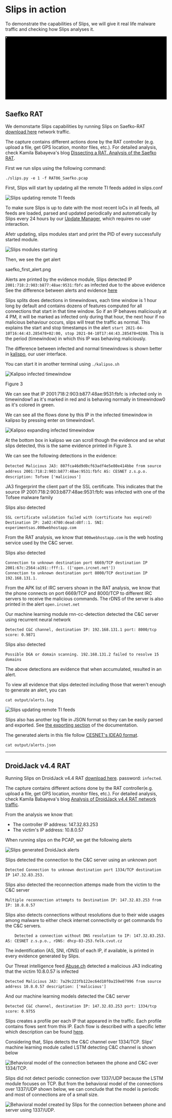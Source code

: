 
# Slips in action

To demonstrate the capabilities of Slips, we will give it real life malware traffic and checking how Slips analyses it.


<img src="https://raw.githubusercontent.com/stratosphereips/StratosphereLinuxIPS/develop/docs/images/slips.gif" title="Slips in action.">


## Saefko RAT

We demonstarte Slips capabilities by running Slips on Saefko-RAT [download here](https://mcfp.felk.cvut.cz/publicDatasets/Android-Mischief-Dataset/AndroidMischiefDataset_v2/RAT06_Saefko/) network traffic.

The capture contains different actions done by the RAT controller
(e.g. upload a file, get GPS location, monitor files, etc.).
For detailed analysis, check Kamila Babayeva's blog [Dissecting a RAT. Analysis of the Saefko RAT](https://www.stratosphereips.org/blog/2021/6/2/dissecting-a-rat-analysis-of-the-saefko-rat).

First we run slips using the following command:

    ./slips.py -e 1 -f RAT06_Saefko.pcap


First, Slips will start by updating all the remote TI feeds added in slips.conf

<img src="https://raw.githubusercontent.com/stratosphereips/StratosphereLinuxIPS/develop/docs/images/updating_remote_feeds.png" title="Slips updating remote TI feeds">

To make sure Slips is up to date with the most recent IoCs in all feeds,
all feeds are loaded, parsed and updated periodically and automatically by
Slips every 24 hours by our [Update Manager](https://stratospherelinuxips.readthedocs.io/en/develop/detection_modules.html#update-manager-module), which requires no user interaction.


Afetr updating, slips modules start and print the PID of every successfully started module.

<img src="https://raw.githubusercontent.com/stratosphereips/StratosphereLinuxIPS/develop/docs/images/modules_starting.png" title="Slips modules starting">

Then, we see the get alert

saefko_first_alert.png

Alerts are printed by the evidence module, Slips detected IP `2001:718:2:903:b877:48ae:9531:fbfc`  as infected due to the above evidence See the difference between alerts and evidence [here](https://stratospherelinuxips.readthedocs.io/en/develop/architecture.html)

Slips splits does detections in timewindows, each time window is 1 hour long by default and contains dozens of features computed for all connections that start in that time window.
So if an IP behaves maliciously at 4 PM, it will be marked as infected only during that hour, the next hour if no malicious behaviour occurs, slips will treat the traffic as normal.
This explains the start and stop timestamps in the alert `start 2021-04-10T16:44:43.285478+02:00, stop 2021-04-10T17:44:43.285478+0200`. This is the period (timewindow) in which this IP was behaving maliciously.

The difference between infected and normal timewindows is shown better in [kalispo](https://stratospherelinuxips.readthedocs.io/en/develop/usage.html#reading-the-output),  our user interface.

You can start it in another terminal using `./kalipso.sh`

<img src="https://raw.githubusercontent.com/stratosphereips/StratosphereLinuxIPS/develop/docs/images/kalispo_infected_tw.png" title="Kalipso infected timewindow">
<p> Figure 3 </p>

We can see that IP 2001:718:2:903:b877:48ae:9531:fbfc is infected only in timewindow1 as it's marked in red and is behaving normally in timewindow0 as it's colored in green.

We can see all the flows done by this IP in the infected timewindow in kalipso by pressing enter on timewindow1.


<img src="https://raw.githubusercontent.com/stratosphereips/StratosphereLinuxIPS/develop/docs/images/expanding_infected_timewindow.png" title="Kalipso expanding infected timewindow">


At the bottom box in kalipso we can scroll though the evidence and se what slips detected, this is the same evidence printed in Figure 3.

We can see the following detections in the evidence:

`Detected Malicious JA3: 807fca46d9d0cf63adf4e5e80e414bbe from source address 2001:718:2:903:b877:48ae:9531:fbfc AS: CESNET z.s.p.o. description: Tofsee ['malicious']`

JA3 fingerprint the client part of the SSL certificate. This indicates that the source IP 2001:718:2:903:b877:48ae:9531:fbfc was infected with one of the Tofsee malware family

Slips also detected

    SSL certificate validation failed with (certificate has expired) Destination IP: 2a02:4780:dead:d8f::1. SNI: experimentsas.000webhostapp.com

From the RAT analysis, we know that `000webhostapp.com`  is the web hosting service used by the C&C server.

Slips also detected

    Connection to unknown destination port 6669/TCP destination IP 2001:67c:2564:a191::fff:1. (['open.ircnet.net'])
    Connection to unknown destination port 8000/TCP destination IP 192.168.131.1.

From the APK list of IRC servers shown in the RAT analysis, we know that the phone connects on port 6669/TCP  and 8000/TCP to different IRC servers to receive the malicious commands. The rDNS of the server is also printed in the alert `open.ircnet.net`

Our machine learning module rnn-cc-detection detected the C&C server using recurrent neural network

	Detected C&C channel, destination IP: 192.168.131.1 port: 8000/tcp score: 0.9871

Slips also detected

    Possible DGA or domain scanning. 192.168.131.2 failed to resolve 15 domains

The above detections are evidence that when accumulated, resulted in an alert.

To view all evidence that slips detected including those that weren't enough to generate an alert, you can

	cat output/alerts.log

<img src="https://raw.githubusercontent.com/stratosphereips/StratosphereLinuxIPS/develop/docs/images/alerts_log.png" title="Slips updating remote TI feeds">

Slips also has another log file in JSON format so they can be easily parsed and exported. See [the exporting section](https://stratospherelinuxips.readthedocs.io/en/develop/exporting.html%29) of the documentation.

The generated alerts in this file follow [CESNET's IDEA0 format](https://idea.cesnet.cz/en/index).

    cat output/alerts.json


---


## DroidJack v4.4 RAT

Running Slips on DroidJack v4.4 RAT [download here](https://mcfp.felk.cvut.cz/publicDatasets/Android-Mischief-Dataset/AndroidMischiefDataset_v1/DroidJack.zip). password: `infected`.

The capture contains different actions done by the RAT controller(e.g. upload a file, get GPS location, monitor files, etc.). For detailed analysis, check Kamila Babayeva's blog [Analysis of DroidJack v4.4 RAT network traffic](https://www.stratosphereips.org/blog/2021/1/22/analysis-of-droidjack-v44-rat-network-traffic).

From the analysis we know that:
-  The controller IP address: 147.32.83.253
-  The victim's IP address: 10.8.0.57

When running slips on the PCAP, we get the following alerts

<img src="https://raw.githubusercontent.com/stratosphereips/StratosphereLinuxIPS/develop/docs/images/droidjack_alert.png" title="Slips generated DroidJack alerts">

Slips detected the connection to the C&C server using an unknown port

	Detected Connection to unknown destination port 1334/TCP destination IP 147.32.83.253.

Slips also detected the reconnection attemps made from the victim to the C&C server

	Multiple reconnection attempts to Destination IP: 147.32.83.253 from IP: 10.8.0.57

Slips also detects connections without resolutions due to their wide usages among malware to either check internet connectivity or get commands fro the C&C servers.


		Detected a connection without DNS resolution to IP: 147.32.83.253. AS: CESNET z.s.p.o., rDNS: dhcp-83-253.felk.cvut.cz


The indentification (AS, SNI, rDNS) of each IP, if available, is printed in every evidence generated by Slips.

Our Threat intelligence feed [Abuse.ch](https://sslbl.abuse.ch/blacklist/ja3_fingerprints.csv) detected a malicious JA3 indicating that the victim 10.8.0.57 is infected

	Detected Malicious JA3: 7a29c223fb122ec64d10f0a159e07996 from source address 10.8.0.57 description: ['malicious']

And our machine learning models detected the C&C server

	Detected C&C channel, destination IP: 147.32.83.253 port: 1334/tcp score: 0.9755

Slips creates a profile per each IP that appeared in the traffic.
Each profile contains flows sent from this IP.
Each flow is described with a specific letter which description can be found [here](https://www.stratosphereips.org/stratosphere-testing-framework).

 Considering that, Slips detects the C&C channel over 1334/TCP.
 Slips’ machine learning module called LSTM detecting C&C channel is shown below

<img src="https://images.squarespace-cdn.com/content/v1/5a01100f692ebe0459a1859f/1611308467564-L34N8ANZOO8WUIO9OT7O/image2.png" title="Behavioral model of the connection between the phone and C&C over 1334/TCP.">

Slips did not detect periodic connection over 1337/UDP because the LSTM module focuses on TCP. But from the behavioral model of the connections over 1337/UDP shown below, we can conclude that the model is periodic and most of connections are of a small size.

<img src="https://images.squarespace-cdn.com/content/v1/5a01100f692ebe0459a1859f/1611308530585-BKXFXAQXGFIPXPRLSSVF/image5.png" title="Behavioral model created by Slips for the connection between phone and server using 1337/UDP.">





















